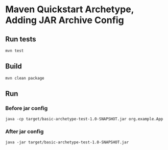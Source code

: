 # Maven Quickstart Archetype, Adding JAR Archive Config

## Run tests
`mvn test`

## Build
`mvn clean package`

## Run

### Before jar config
`java -cp target/basic-archetype-test-1.0-SNAPSHOT.jar org.example.App`

### After jar config
`java -jar target/basic-archetype-test-1.0-SNAPSHOT.jar`
